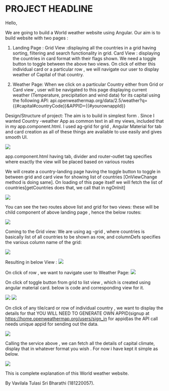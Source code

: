 # PROJECT HEADLINE

Hello,

We are going to build a World weather website using Angular. Our aim is to build website with two pages :
1. Landing Page :
Grid View :displaying all the countries in a grid having sorting, filtering and search functionality in grid.
Card View : displaying the countries in card format with their flags shown.
We need a toggle button to toggle between the above two views. On click of either this individual card or a particular row , we will navigate our user to display weather of Capital of that country.

2. Weather Page:
When we click on a particular Country either from Grid or Card view , user will be navigated to this page displaying current weather (Temperature, precipitation and wind
data) for its capital using the following API:
api.openweathermap.org/data/2.5/weather?q={{#capital#countryCode}}&amp;APPID={{#yourownappId}}

Design/Structure of project:
The aim is to build in simplest form . Since I wanted Country -weather App as common text in all my views, included that in my app.component.html. I used ag-grid for grid , Angular Material for tab and card creation as all of these things are available to use easily and gives smooth UI.

<img src="https://miro.medium.com/max/591/1*a7DIeq6o1-mA9B-3_lqfMw.png">

app.component.html having tab, divider and router-outlet tag specifies where exactly the view will be placed based on various routes


We will create a country-landing page having the toggle button to toggle in between grid and card view for showing list of countries [OnViewChange method is doing same]. On loading of this page itself we will fetch the list of countries[getCountries does that, we call that in ngOnInit]

<img src="https://miro.medium.com/max/664/1*ScM8Pt8HvyMKNkzl4QKI2g.png">

You can see the two routes above list and grid for two views:
these will be child component of above landing page , hence the below routes:

<img src="https://miro.medium.com/max/815/1*spKmDTqcvot6upZl-Nu4GQ.png">

Coming to the Grid view: We are using ag -grid , where countries is basically list of all countries to be shown as row, and columnDefs specifies the various column name of the grid:

<img src="https://miro.medium.com/max/489/1*-e_HsYQ9k5iBWBrV40fm9w.png">

Resulting in below View :
<img src="https://miro.medium.com/max/875/1*doQ4t6ySrigQQ0B4gWzNZw.png">

On click of row , we want to navigate user to Weather Page:
<img src="https://miro.medium.com/max/763/1*paf1syHXdwgD9A1sTr9pvg.png">

On click of toggle button from grid to list view , which is created using angular material card. below is code and corresponding view for it.

<img src="https://miro.medium.com/max/618/1*GVyRrEHLM0vQq-UAFUEJuw.png">

<img src="https://miro.medium.com/max/875/1*Ieljhq6JMRjsuWvagfzKkg.png">

On click of any tile/card or row of individual country , we want to display the details for that YOU WILL NEED TO GENERATE OWN APPID(signup at https://home.openweathermap.org/users/sign_in for appid)as the API call needs unique appid for sending out the data.

<img src="https://miro.medium.com/max/875/1*XM3RRttrKBDurWbjXZgD-A.png">

Calling the service above , we can fetch all the details of capital climate, display that in whatever format you wish . For now i have kept it simple as below.

<img src="https://miro.medium.com/max/875/1*_UU2FBF3yicHRic-azxgqw.png">

This is complete explanation of this World weather website.

By Vavilala Tulasi Sri Bharathi (181220057).


